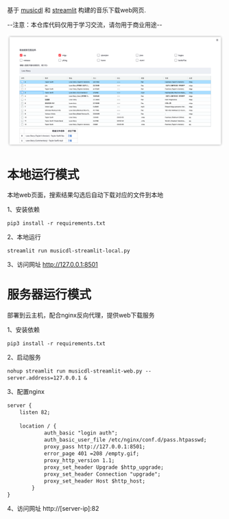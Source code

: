 基于 [musicdl](https://github.com/CharlesPikachu/musicdl) 和 [streamlit](https://github.com/streamlit/streamlit) 构建的音乐下载web网页.

--注意：本仓库代码仅用于学习交流，请勿用于商业用途--

![web page](https://github.com/HelloZCB/musicdl-streamlit/blob/245496b92691552f994e6db9aaa923b8ec963555/web%20page.png)

# 本地运行模式
本地web页面，搜索结果勾选后自动下载对应的文件到本地

1、安装依赖
```shell
pip3 install -r requirements.txt
```
2、本地运行
```shell
streamlit run musicdl-streamlit-local.py
```
3、访问网址 http://127.0.0.1:8501

# 服务器运行模式
部署到云主机，配合nginx反向代理，提供web下载服务

1、安装依赖
```shell
pip3 install -r requirements.txt
```
2、启动服务
```shell
nohup streamlit run musicdl-streamlit-web.py --server.address=127.0.0.1 &
```
3、配置nginx
```
server {
	listen 82;

	location / {
        	auth_basic "login auth";
        	auth_basic_user_file /etc/nginx/conf.d/pass.htpasswd;
        	proxy_pass http://127.0.0.1:8501;
		    error_page 401 =208 /empty.gif;
        	proxy_http_version 1.1;
        	proxy_set_header Upgrade $http_upgrade;
        	proxy_set_header Connection "upgrade";
        	proxy_set_header Host $http_host;
    	}
}
```
4、访问网址 http://[server-ip]:82
